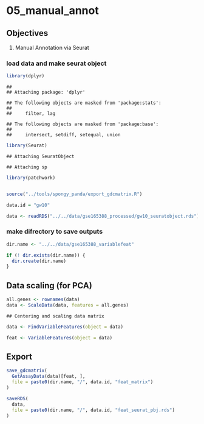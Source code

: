 # 05_manual_annot

## Objectives

1.  Manual Annotation via Seurat

### load data and make seurat object

``` r
library(dplyr)
```

    ## 
    ## Attaching package: 'dplyr'

    ## The following objects are masked from 'package:stats':
    ## 
    ##     filter, lag

    ## The following objects are masked from 'package:base':
    ## 
    ##     intersect, setdiff, setequal, union

``` r
library(Seurat)
```

    ## Attaching SeuratObject

    ## Attaching sp

``` r
library(patchwork)


source("../tools/spongy_panda/export_gdcmatrix.R")

data.id = "gw10"

data <- readRDS("../../data/gse165388_processed/gw10_seuratobject.rds")
```

### make difrectory to save outputs

``` r
dir.name <- "../../data/gse165388_variablefeat"

if (! dir.exists(dir.name)) {
  dir.create(dir.name)
}
```

## Data scaling (for PCA)

``` r
all.genes <- rownames(data)
data <- ScaleData(data, features = all.genes)
```

    ## Centering and scaling data matrix

``` r
data <- FindVariableFeatures(object = data)

feat <- VariableFeatures(object = data)
```

## Export

``` r
save_gdcmatrix(
  GetAssayData(data)[feat, ],
  file = paste0(dir.name, "/", data.id, "feat_matrix")
)

saveRDS(
  data,
  file = paste0(dir.name, "/", data.id, "feat_seurat_pbj.rds")
)
```

